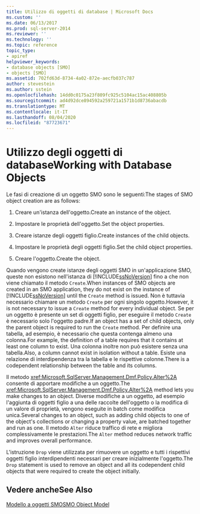 ```yaml
---
title: Utilizzo di oggetti di database | Microsoft Docs
ms.custom: ''
ms.date: 06/13/2017
ms.prod: sql-server-2014
ms.reviewer: ''
ms.technology: ''
ms.topic: reference
topic_type:
- apiref
helpviewer_keywords:
- database objects [SMO]
- objects [SMO]
ms.assetid: 702fd63d-8734-4a02-872e-aecfb037c787
author: stevestein
ms.author: sstein
ms.openlocfilehash: 14dd0c0175a23f809fc925c5104ac15ac408805b
ms.sourcegitcommit: ad4d92dce894592a259721a1571b1d8736abacdb
ms.translationtype: MT
ms.contentlocale: it-IT
ms.lasthandoff: 08/04/2020
ms.locfileid: "87723671"
---
```

# <a name="working-with-database-objects"></a><span data-ttu-id="776e3-102">Utilizzo degli oggetti di database</span><span class="sxs-lookup"><span data-stu-id="776e3-102">Working with Database Objects</span></span>
  <span data-ttu-id="776e3-103">Le fasi di creazione di un oggetto SMO sono le seguenti:</span><span class="sxs-lookup"><span data-stu-id="776e3-103">The stages of SMO object creation are as follows:</span></span>  
  
1.  <span data-ttu-id="776e3-104">Creare un'istanza dell'oggetto.</span><span class="sxs-lookup"><span data-stu-id="776e3-104">Create an instance of the object.</span></span>  
  
2.  <span data-ttu-id="776e3-105">Impostare le proprietà dell'oggetto.</span><span class="sxs-lookup"><span data-stu-id="776e3-105">Set the object properties.</span></span>  
  
3.  <span data-ttu-id="776e3-106">Creare istanze degli oggetti figlio.</span><span class="sxs-lookup"><span data-stu-id="776e3-106">Create instances of the child objects.</span></span>  
  
4.  <span data-ttu-id="776e3-107">Impostare le proprietà degli oggetti figlio.</span><span class="sxs-lookup"><span data-stu-id="776e3-107">Set the child object properties.</span></span>  
  
5.  <span data-ttu-id="776e3-108">Creare l'oggetto.</span><span class="sxs-lookup"><span data-stu-id="776e3-108">Create the object.</span></span>  
  
 <span data-ttu-id="776e3-109">Quando vengono create istanze degli oggetti SMO in un'applicazione SMO, queste non esistono nell'istanza di [!INCLUDE[ssNoVersion](../../../includes/ssnoversion-md.md)] fino a che non viene chiamato il metodo `Create`.</span><span class="sxs-lookup"><span data-stu-id="776e3-109">When instances of SMO objects are created in an SMO application, they do not exist on the instance of [!INCLUDE[ssNoVersion](../../../includes/ssnoversion-md.md)] until the `Create` method is issued.</span></span> <span data-ttu-id="776e3-110">Non è tuttavia necessario chiamare un metodo `Create` per ogni singolo oggetto.</span><span class="sxs-lookup"><span data-stu-id="776e3-110">However, it is not necessary to issue a `Create` method for every individual object.</span></span> <span data-ttu-id="776e3-111">Se per un oggetto è presente un set di oggetti figlio, per eseguire il metodo `Create` è necessario solo l'oggetto padre.</span><span class="sxs-lookup"><span data-stu-id="776e3-111">If an object has a set of child objects, only the parent object is required to run the `Create` method.</span></span> <span data-ttu-id="776e3-112">Per definire una tabella, ad esempio, è necessario che questa contenga almeno una colonna.</span><span class="sxs-lookup"><span data-stu-id="776e3-112">For example, the definition of a table requires that it contains at least one column to exist.</span></span> <span data-ttu-id="776e3-113">Una colonna inoltre non può esistere senza una tabella.</span><span class="sxs-lookup"><span data-stu-id="776e3-113">Also, a column cannot exist in isolation without a table.</span></span> <span data-ttu-id="776e3-114">Esiste una relazione di interdipendenza tra la tabella e le rispettive colonne.</span><span class="sxs-lookup"><span data-stu-id="776e3-114">There is a codependent relationship between the table and its columns.</span></span>  
  
 <span data-ttu-id="776e3-115">Il metodo <xref:Microsoft.SqlServer.Management.Dmf.Policy.Alter%2A> consente di apportare modifiche a un oggetto.</span><span class="sxs-lookup"><span data-stu-id="776e3-115">The <xref:Microsoft.SqlServer.Management.Dmf.Policy.Alter%2A> method lets you make changes to an object.</span></span> <span data-ttu-id="776e3-116">Diverse modifiche a un oggetto, ad esempio l'aggiunta di oggetti figlio a una delle raccolte dell'oggetto o la modifica di un valore di proprietà, vengono eseguite in batch come modifica unica.</span><span class="sxs-lookup"><span data-stu-id="776e3-116">Several changes to an object, such as adding child objects to one of the object's collections or changing a property value, are batched together and run as one.</span></span> <span data-ttu-id="776e3-117">Il metodo `Alter` riduce traffico di rete e migliora complessivamente le prestazioni.</span><span class="sxs-lookup"><span data-stu-id="776e3-117">The `Alter` method reduces network traffic and improves overall performance.</span></span>  
  
 <span data-ttu-id="776e3-118">L'istruzione `Drop` viene utilizzata per rimuovere un oggetto e tutti i rispettivi oggetti figlio interdipendenti necessari per creare inizialmente l'oggetto.</span><span class="sxs-lookup"><span data-stu-id="776e3-118">The `Drop` statement is used to remove an object and all its codependent child objects that were required to create the object initially.</span></span>  
  
## <a name="see-also"></a><span data-ttu-id="776e3-119">Vedere anche</span><span class="sxs-lookup"><span data-stu-id="776e3-119">See Also</span></span>  
 [<span data-ttu-id="776e3-120">Modello a oggetti SMO</span><span class="sxs-lookup"><span data-stu-id="776e3-120">SMO Object Model</span></span>](../smo-object-model.md)  
  
  
